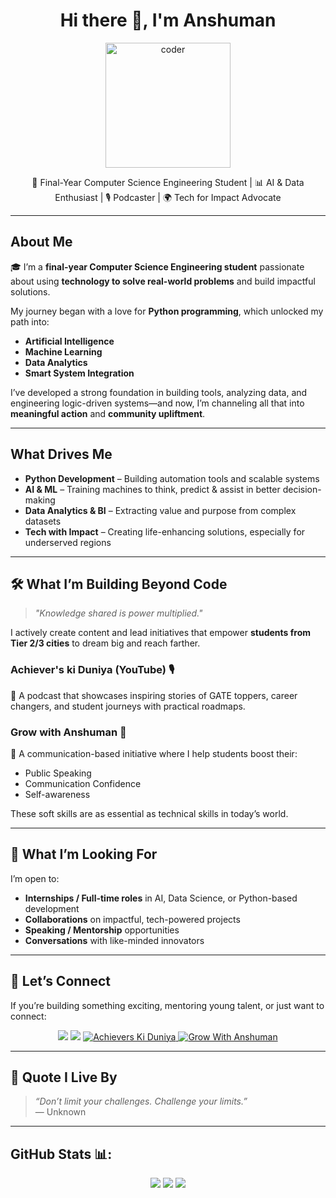 <h1 align="center">Hi there 👋, I'm Anshuman</h1>
<p align="center">
  <img src="https://media.giphy.com/media/L1R1tvI9svkIWwpVYr/giphy.gif" width="200" alt="coder" />
</p>

<p align="center">
  🚀 Final-Year Computer Science Engineering Student | 📊 AI & Data Enthusiast  | 🎙️ Podcaster | 🌍 Tech for Impact Advocate 
</p>

---

## About Me 

🎓 I’m a **final-year Computer Science Engineering student** passionate about using **technology to solve real-world problems** and build impactful solutions.

 My journey began with a love for **Python programming**, which unlocked my path into:
-  **Artificial Intelligence**
-  **Machine Learning**
-  **Data Analytics**
-  **Smart System Integration**

I’ve developed a strong foundation in building tools, analyzing data, and engineering logic-driven systems—and now, I’m channeling all that into **meaningful action** and **community upliftment**.

---

## What Drives Me

-  **Python Development** – Building automation tools and scalable systems
-  **AI & ML** – Training machines to think, predict & assist in better decision-making
-  **Data Analytics & BI** – Extracting value and purpose from complex datasets
-  **Tech with Impact** – Creating life-enhancing solutions, especially for underserved regions

---

## 🛠️ What I’m Building Beyond Code

> _"Knowledge shared is power multiplied."_  

I actively create content and lead initiatives that empower **students from Tier 2/3 cities** to dream big and reach farther.

### Achiever's ki Duniya (YouTube) 🎙️
🧭 A podcast that showcases inspiring stories of GATE toppers, career changers, and student journeys with practical roadmaps.

###  Grow with Anshuman 🎤
💬 A communication-based initiative where I help students boost their:
- Public Speaking
- Communication Confidence
- Self-awareness

These soft skills are as essential as technical skills in today’s world.

---

## 🌱 What I’m Looking For

I’m open to:
- **Internships / Full-time roles** in AI, Data Science, or Python-based development
- **Collaborations** on impactful, tech-powered projects
- **Speaking / Mentorship** opportunities
- **Conversations** with like-minded innovators

---

## 🤝 Let’s Connect

If you’re building something exciting, mentoring young talent, or just want to connect:

<p align="center">
  <a href="https://www.linkedin.com/in/anshuman-mishra-83a069233" target="_blank"><img src="https://img.shields.io/badge/LinkedIn-blue?logo=linkedin&style=for-the-badge" /></a>
  <a href="mailto:manshumanmishra221122@gmail.com"><img src="https://img.shields.io/badge/Gmail-red?logo=gmail&style=for-the-badge" /></a>
  <a href="https://www.youtube.com/@acheiverskiduniya5891" target="_blank">
    <img alt="Achievers Ki Duniya" src="https://img.shields.io/badge/YouTube-Achievers_ki_Duniya-red?style=for-the-badge&logo=youtube&logoColor=white" />
  </a>
  <a href="https://www.youtube.com/@growwithanshuman9445" target="_blank">
    <img alt="Grow With Anshuman" src="https://img.shields.io/badge/YouTube-Grow_with_Anshuman-red?style=for-the-badge&logo=youtube&logoColor=white" />
  </a>
</p>

---

## 📌 Quote I Live By

> _“Don’t limit your challenges. Challenge your limits.”_  
> — Unknown

---

## GitHub Stats 📊: 

<p align="center">
  <img src="https://github-readme-stats.vercel.app/api?username=01Anshuman&show_icons=true&theme=radical" />
  <img src="https://github-readme-streak-stats.herokuapp.com/?user=01Anshuman&theme=radical" />
  <img src="https://img.shields.io/badge/Public%20Repos-0-blue?style=for-the-badge&logo=github" />

</p>
